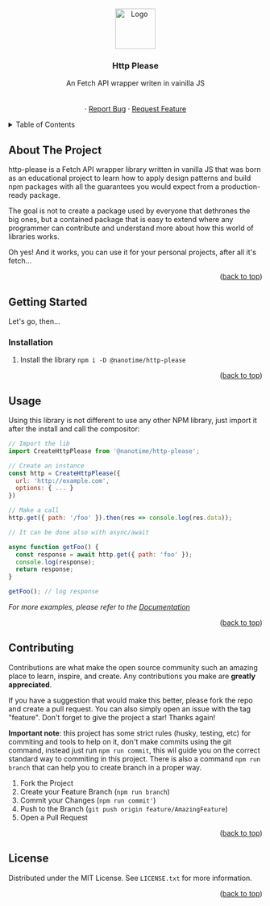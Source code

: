 <!-- Improved compatibility of back to top link: See: https://github.com/othneildrew/Best-README-Template/pull/73 -->

<a name="readme-top"></a>

<!--
*** Thanks for checking out the Best-README-Template. If you have a suggestion
*** that would make this better, please fork the repo and create a pull request
*** or simply open an issue with the tag "enhancement".
*** Don't forget to give the project a star!
*** Thanks again! Now go create something AMAZING! :D
-->

<!-- PROJECT SHIELDS -->
<!--
*** I'm using markdown "reference style" links for readability.
*** Reference links are enclosed in brackets [ ] instead of parentheses ( ).
*** See the bottom of this document for the declaration of the reference variables
*** for contributors-url, forks-url, etc. This is an optional, concise syntax you may use.
*** https://www.markdownguide.org/basic-syntax/#reference-style-links
-->
<!-- [![Contributors][contributors-shield]][contributors-url]
[![Forks][forks-shield]][forks-url]
[![Stargazers][stars-shield]][stars-url]
[![Issues][issues-shield]][issues-url]
[![MIT License][license-shield]][license-url]
[![LinkedIn][linkedin-shield]][linkedin-url] -->

<!-- PROJECT LOGO -->
<br />
<div align="center">
  <a href="https://github.com/@nanotime/http-please">
    <img src="images/logo.png" alt="Logo" width="80" height="80">
  </a>

<h3 align="center">Http Please</h3>

  <p align="center">
    An Fetch API wrapper writen in vainilla JS
    <br />
    <!-- <a href="https://github.com/@nanotime/http-please"><strong>Explore the docs »</strong></a> -->
    <br />
    <br />
    <!-- <a href="https://github.com/@nanotime/http-please">View Demo</a> -->
    ·
    <a href="https://github.com/nanotime/http-please/issues">Report Bug</a>
    ·
    <a href="https://github.com/nanotime/http-please/issues">Request Feature</a>
  </p>
</div>

<!-- TABLE OF CONTENTS -->
<details>
  <summary>Table of Contents</summary>
  <ol>
    <li>
      <a href="#about-the-project">About The Project</a>
      <!-- <ul>
        <li><a href="#built-with">Built With</a></li>
      </ul> -->
    </li>
    <li>
      <a href="#getting-started">Getting Started</a>
      <ul>
        <!-- <li><a href="#prerequisites">Prerequisites</a></li> -->
        <li><a href="#installation">Installation</a></li>
      </ul>
    </li>
    <li><a href="#usage">Usage</a></li>
    <!-- <li><a href="#roadmap">Roadmap</a></li> -->
    <li><a href="#contributing">Contributing</a></li>
    <li><a href="#license">License</a></li>
    <!-- <li><a href="#contact">Contact</a></li> -->
    <!-- <li><a href="#acknowledgments">Acknowledgments</a></li> -->
  </ol>
</details>

<!-- ABOUT THE PROJECT -->

## About The Project

<!-- [![Product Name Screen Shot][product-screenshot]](https://example.com) -->

<!-- Here's a blank template to get started: To avoid retyping too much info. Do a search and replace with your text editor for the following: `@nanotime`, `http-please`, `twitter_handle`, `linkedin_username`, `email_client`, `email`, `project_title`, `project_description` -->

http-please is a Fetch API wrapper library written in vanilla JS that was born as an educational project to learn how to apply design patterns and build npm packages with all the guarantees you would expect from a production-ready package.

The goal is not to create a package used by everyone that dethrones the big ones, but a contained package that is easy to extend where any programmer can contribute and understand more about how this world of libraries works.

Oh yes! And it works, you can use it for your personal projects, after all it's fetch...

<p align="right">(<a href="#readme-top">back to top</a>)</p>

<!-- ### Built With -->

<!-- * [![Vite][Vite.js]][Vite-url] -->
<!-- * [![React][React.js]][React-url] -->
<!-- * [![Vue][Vue.js]][Vue-url] -->
<!-- * [![Angular][Angular.io]][Angular-url] -->
<!-- * [![Svelte][Svelte.dev]][Svelte-url] -->
<!-- * [![Laravel][Laravel.com]][Laravel-url] -->
<!-- * [![Bootstrap][Bootstrap.com]][Bootstrap-url] -->
<!-- * [![JQuery][JQuery.com]][JQuery-url] -->

<!-- <p align="right">(<a href="#readme-top">back to top</a>)</p> -->

<!-- GETTING STARTED -->

## Getting Started

Let's go, then...

<!-- Using this lib is easiest like:

```sh
npm i -S @nanotime/http-please
``` -->

### Installation

1. Install the library `npm i -D @nanotime/http-please`

<p align="right">(<a href="#readme-top">back to top</a>)</p>

<!-- USAGE EXAMPLES -->

## Usage

Using this library is not different to use any other NPM library, just import it after the install
and call the compositor:

```js
// Import the lib
import CreateHttpPlease from '@nanotime/http-please';

// Create an instance
const http = CreateHttpPlease({
  url: 'http://example.com',
  options: { ... }
})

// Make a call
http.get({ path: '/foo' }).then(res => console.log(res.data));

// It can be done also with async/await

async function getFoo() {
  const response = await http.get({ path: 'foo' });
  console.log(response);
  return response;
}

getFoo(); // log response
```

_For more examples, please refer to the [Documentation](https://github.com/nanotime/http-please/wiki)_

<p align="right">(<a href="#readme-top">back to top</a>)</p>

<!-- ROADMAP -->
<!-- ## Roadmap

- [ ] Feature 1
- [ ] Feature 2
- [ ] Feature 3
    - [ ] Nested Feature

See the [open issues](https://github.com/@nanotime/http-please/issues) for a full list of proposed features (and known issues).

<p align="right">(<a href="#readme-top">back to top</a>)</p> -->

<!-- CONTRIBUTING -->

## Contributing

Contributions are what make the open source community such an amazing place to learn, inspire, and create. Any contributions you make are **greatly appreciated**.

If you have a suggestion that would make this better, please fork the repo and create a pull request. You can also simply open an issue with the tag "feature".
Don't forget to give the project a star! Thanks again!

**Important note**: this project has some strict rules (husky, testing, etc) for commiting and tools to help on it, don't make commits using the git command, instead just run `npm run commit`, this wil guide you on the correct standard way to commiting in this project. There is also a command `npm run branch` that can help you to create branch in a proper way.

1. Fork the Project
2. Create your Feature Branch (`npm run branch`)
3. Commit your Changes (`npm run commit'`)
4. Push to the Branch (`git push origin feature/AmazingFeature`)
5. Open a Pull Request

<p align="right">(<a href="#readme-top">back to top</a>)</p>

<!-- LICENSE -->

## License

Distributed under the MIT License. See `LICENSE.txt` for more information.

<p align="right">(<a href="#readme-top">back to top</a>)</p>

<!-- CONTACT -->
<!-- ## Contact

Your Name - [@twitter_handle](https://twitter.com/twitter_handle) - email@email_client.com

Project Link: [https://github.com/@nanotime/http-please](https://github.com/@nanotime/http-please)

<p align="right">(<a href="#readme-top">back to top</a>)</p> -->

<!-- ACKNOWLEDGMENTS -->
<!-- ## Acknowledgments

* []()
* []()
* []()

<p align="right">(<a href="#readme-top">back to top</a>)</p> -->

<!-- MARKDOWN LINKS & IMAGES -->
<!-- https://www.markdownguide.org/basic-syntax/#reference-style-links -->

<!-- [contributors-shield]: https://img.shields.io/github/contributors/@nanotime/http-please.svg?style=for-the-badge
[contributors-url]: https://github.com/@nanotime/http-please/graphs/contributors
[forks-shield]: https://img.shields.io/github/forks/@nanotime/http-please.svg?style=for-the-badge
[forks-url]: https://github.com/@nanotime/http-please/network/members
[stars-shield]: https://img.shields.io/github/stars/@nanotime/http-please.svg?style=for-the-badge
[stars-url]: https://github.com/@nanotime/http-please/stargazers
[issues-shield]: https://img.shields.io/github/issues/@nanotime/http-please.svg?style=for-the-badge
[issues-url]: https://github.com/@nanotime/http-please/issues
[license-shield]: https://img.shields.io/github/license/@nanotime/http-please.svg?style=for-the-badge
[license-url]: https://github.com/@nanotime/http-please/blob/master/LICENSE.txt
[linkedin-shield]: https://img.shields.io/badge/-LinkedIn-black.svg?style=for-the-badge&logo=linkedin&colorB=555
[linkedin-url]: https://linkedin.com/in/linkedin_username
[product-screenshot]: images/screenshot.png
[Next.js]: https://img.shields.io/badge/next.js-000000?style=for-the-badge&logo=nextdotjs&logoColor=white
[Next-url]: https://nextjs.org/
[React.js]: https://img.shields.io/badge/React-20232A?style=for-the-badge&logo=react&logoColor=61DAFB
[React-url]: https://reactjs.org/
[Vue.js]: https://img.shields.io/badge/Vue.js-35495E?style=for-the-badge&logo=vuedotjs&logoColor=4FC08D
[Vue-url]: https://vuejs.org/
[Angular.io]: https://img.shields.io/badge/Angular-DD0031?style=for-the-badge&logo=angular&logoColor=white
[Angular-url]: https://angular.io/
[Svelte.dev]: https://img.shields.io/badge/Svelte-4A4A55?style=for-the-badge&logo=svelte&logoColor=FF3E00
[Svelte-url]: https://svelte.dev/
[Laravel.com]: https://img.shields.io/badge/Laravel-FF2D20?style=for-the-badge&logo=laravel&logoColor=white
[Laravel-url]: https://laravel.com
[Bootstrap.com]: https://img.shields.io/badge/Bootstrap-563D7C?style=for-the-badge&logo=bootstrap&logoColor=white
[Bootstrap-url]: https://getbootstrap.com
[JQuery.com]: https://img.shields.io/badge/jQuery-0769AD?style=for-the-badge&logo=jquery&logoColor=white
[JQuery-url]: https://jquery.com -->
<!-- [Vite-url]: https://vitejs.dev/ -->
